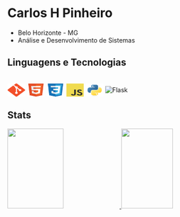 <h1>Carlos H Pinheiro</h1>
<ul>
  <li> Belo Horizonte - MG
  <li> Análise e Desenvolvimento de Sistemas
</ul>

<h2>Linguagens e Tecnologias</h2>
<div style="display: inline_block"><br>
  <img align="center" alt="Git" height="30" width="40" src="https://raw.githubusercontent.com/devicons/devicon/master/icons/git/git-original.svg">
  <img align="center" alt="HTML" height="30" width="40" src="https://raw.githubusercontent.com/devicons/devicon/master/icons/html5/html5-original.svg">
  <img align="center" alt="CSS" height="30" width="40" src="https://raw.githubusercontent.com/devicons/devicon/master/icons/css3/css3-original.svg">
  <img align="center" alt="Javascript" height="30" width="40" src="https://raw.githubusercontent.com/devicons/devicon/master/icons/javascript/javascript-original.svg">
  <img align="center" alt="Python" height="30" width="40" src="https://raw.githubusercontent.com/devicons/devicon/master/icons/python/python-original.svg">
  <img align="center" alt="Flask" height="50" width="50" src="https://img.icons8.com/?size=100&id=5mbMwDZ796xj&format=png&color=000000">
</div>


<h2>Stats</h2>
<div>
<a href="https://github.com/carloshpinheiro">
<!---<img width="42%" height="180em" src="https://github-readme-stats.vercel.app/api?username=CarlosHPinheiro&count_private=true&show_icons=true&theme=dark"/>--->
<img width="50%" height="180em" src="https://github-readme-streak-stats.herokuapp.com/?user=CarlosHPinheiro&theme=dark&hide_border=true"/>
<img width="48%" height="180em" src="https://github-readme-stats.vercel.app/api/top-langs/?username=carloshpinheiro&layout=compact&theme=dark&hide_border=true"/>
</div>
